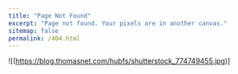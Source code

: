 ```yaml
---
title: "Page Not Found"
excerpt: "Page not found. Your pixels are in another canvas."
sitemap: false
permalink: /404.html
---
```


![(https://blog.thomasnet.com/hubfs/shutterstock_774749455.jpg)]